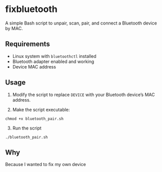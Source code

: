 # fixbluetooth

A simple Bash script to unpair, scan, pair, and connect a Bluetooth device by MAC.

## Requirements

- Linux system with `bluetoothctl` installed
- Bluetooth adapter enabled and working
- Device MAC address

## Usage

1. Modify the script to replace `DEVICE` with your Bluetooth device’s MAC address.

2. Make the script executable:
```
chmod +x bluetooth_pair.sh
```
3. Run the script
```
./bluetooth_pair.sh
```

## Why 
Because I wanted to fix my own device
